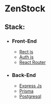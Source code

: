 # ZenStock

## Stack:

- ### Front-End
    - [Rect js](https://react.dev/)
    - [Auth js](https://authjs.dev/)
    - [React Router](https://www.npmjs.com/package/react-router-dom)


- ### Back-End
    - [Express Js](https://expressjs.com/fr/)
    - [Prisma](https://www.prisma.io/) 
    - [Postgresql](https://www.postgresql.org/)